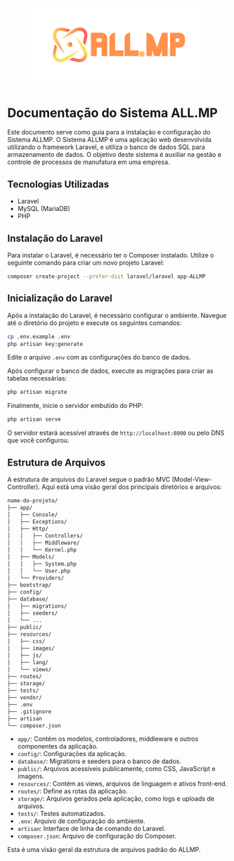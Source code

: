 <p align="center"><a href="https://laravel.com" target="_blank"><img src="resources/images/logo.svg" width="400"></a></p>


# Documentação do Sistema ALL.MP

Este documento serve como guia para a instalação e configuração do Sistema ALLMP. O Sistema ALLMP é uma aplicação web desenvolvida utilizando o framework Laravel, e utiliza o banco de dados SQL para armazenamento de dados. O objetivo deste sistema é auxiliar na gestão e controle de processos de manufatura em uma empresa.

## Tecnologias Utilizadas

- Laravel
- MySQL (MariaDB)
- PHP

## Instalação do Laravel

Para instalar o Laravel, é necessário ter o Composer instalado. Utilize o seguinte comando para criar um novo projeto Laravel:

```bash
composer create-project --prefer-dist laravel/laravel app-ALLMP
```

## Inicialização do Laravel

Após a instalação do Laravel, é necessário configurar o ambiente. Navegue até o diretório do projeto e execute os seguintes comandos:

```bash
cp .env.example .env
php artisan key:generate
```

Edite o arquivo `.env` com as configurações do banco de dados.

Após configurar o banco de dados, execute as migrações para criar as tabelas necessárias:

```bash
php artisan migrate
```

Finalmente, inicie o servidor embutido do PHP:

```bash
php artisan serve
```
O servidor estará acessível através de `http://localhost:8000` ou pelo DNS que você configurou.

## Estrutura de Arquivos

A estrutura de arquivos do Laravel segue o padrão MVC (Model-View-Controller). Aqui está uma visão geral dos principais diretórios e arquivos:

```
nome-do-projeto/
├── app/
│   ├── Console/
│   ├── Exceptions/
│   ├── Http/
│   │   ├── Controllers/
│   │   ├── Middleware/
│   │   └── Kernel.php
│   ├── Models/
│   │   ├── System.php
│   │   └── User.php
│   └── Providers/
├── bootstrap/
├── config/
├── database/
│   ├── migrations/
│   ├── seeders/
│   └── ...
├── public/
├── resources/
│   ├── css/
│   ├── images/
│   ├── js/
│   ├── lang/
│   └── views/
├── routes/
├── storage/
├── tests/
├── vendor/
├── .env
├── .gitignore
├── artisan
└── composer.json
```

- `app/`: Contém os modelos, controladores, middleware e outros componentes da aplicação.
- `config/`: Configurações da aplicação.
- `database/`: Migrations e seeders para o banco de dados.
- `public/`: Arquivos acessíveis publicamente, como CSS, JavaScript e imagens.
- `resources/`: Contém as views, arquivos de linguagem e ativos front-end.
- `routes/`: Define as rotas da aplicação.
- `storage/`: Arquivos gerados pela aplicação, como logs e uploads de arquivos.
- `tests/`: Testes automatizados.
- `.env`: Arquivo de configuração do ambiente.
- `artisan`: Interface de linha de comando do Laravel.
- `composer.json`: Arquivo de configuração do Composer.

Esta é uma visão geral da estrutura de arquivos padrão do ALLMP.
